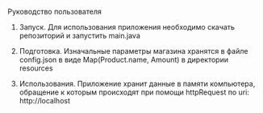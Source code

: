 Руководство пользователя

1. Запуск. Для использования приложения необходимо скачать репозиторий и запустить main.java

2. Подготовка. Изначальные параметры магазина хранятся в файле config.json в виде Map(Product.name, Amount) в директории resources
   
3. Использования. Приложение хранит данные в памяти компьютера, обращение к которым происходят при помощи httpRequest по uri: http://localhost
